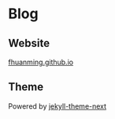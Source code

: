 # Blog

## Website

[fhuanming.github.io](https://fhuanming.github.io/)

## Theme

Powered by [jekyll-theme-next](https://github.com/simpleyyt/jekyll-theme-next)